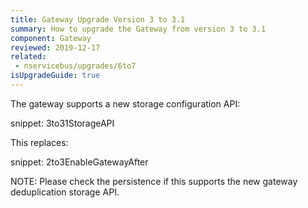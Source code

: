 ```yaml
---
title: Gateway Upgrade Version 3 to 3.1
summary: How to upgrade the Gateway from version 3 to 3.1
component: Gateway
reviewed: 2019-12-17
related:
 - nservicebus/upgrades/6to7
isUpgradeGuide: true
---
```


The gateway supports a new storage configuration API:

snippet: 3to31StorageAPI

This replaces:

snippet: 2to3EnableGatewayAfter


NOTE: Please check the persistence if this supports the new gateway deduplication storage API.

